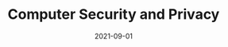 ---
title: "Computer Security and Privacy"
collection: teaching
type: "Undergraduate course"
permalink: /teaching/2014-spring-teaching-1
venue: "University of Waterloo, Computer Science"
date: 2021-09-01
location: "Waterloo, Canada"
---